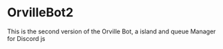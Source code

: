 # OrvilleBot2
This is the second version of the Orville Bot, a island and queue Manager for Discord js
